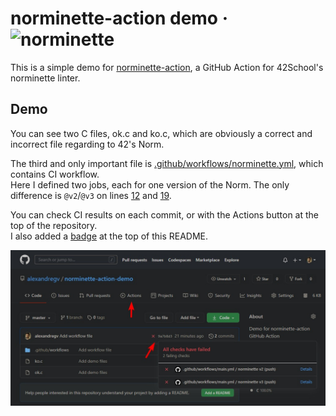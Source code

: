 # norminette-action demo &middot; ![norminette](https://github.com/alexandregv/norminette-action-demo/workflows/norminette/badge.svg)

This is a simple demo for [norminette-action](https://github.com/alexandregv/norminette-action), a GitHub Action for 42School's norminette linter.

## Demo

You can see two C files, ok.c and ko.c, which are obviously a correct and incorrect file regarding to 42's Norm.  

The third and only important file is [.github/workflows/norminette.yml](.github/workflows/norminette.yml), which contains CI workflow.  
Here I defined two jobs, each for one version of the Norm. The only difference is `@v2`/`@v3` on lines [12](https://github.com/alexandregv/norminette-action-demo/blob/master/.github/workflows/norminette.yml#L12) and [19](https://github.com/alexandregv/norminette-action-demo/blob/master/.github/workflows/norminette.yml#L19).  

You can check CI results on each commit, or with the Actions button at the top of the repository.  
I also added a [badge](https://docs.github.com/en/free-pro-team@latest/actions/managing-workflow-runs/adding-a-workflow-status-badge) at the top of this README.

![Screenshot](screenshot.jpg)
